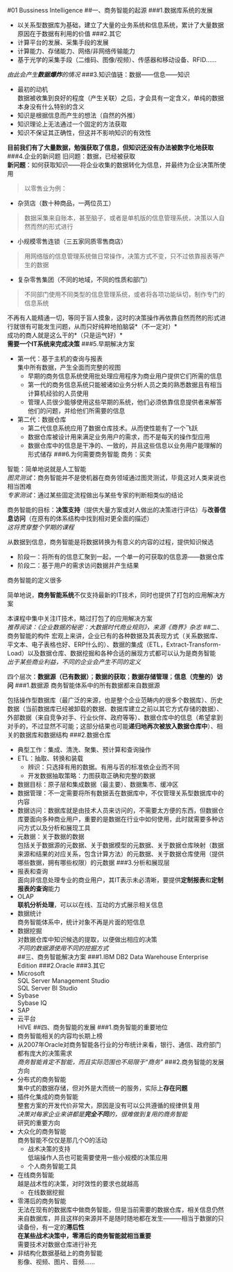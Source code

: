 #01 Bussiness Intelligence
##一、商务智能的起源
###1.数据库系统的发展
* 以关系型数据库为基础，建立了大量的业务系统和信息系统，累计了大量数据  
原因在于数据有利用的价值
###2.其它
* 计算平台的发展、采集手段的发展
* 计算能力、存储能力、网络/非网络传输能力
* 基于光学的采集手段（二维码、图像/视频）、传感器和移动设备、RFID……

*由此会产生****数据爆炸****的情况*
###3.知识值链：数据——信息——知识
* 最初的动机  
数据被收集到良好的程度（产生关联）之后，才会具有一定含义，单纯的数据本身没有什么特别的含义
* 知识是根据信息而产生的想法（自然的外推）
* 知识理论上无法通过一个固定的方法获取
* 知识不保证其正确性，但这并不影响知识的有效性

**目前我们有了大量数据，勉强获取了信息，但知识还没有办法被数字化地获取**
###4.企业的新问题
旧问题：数据，已经被获取  
**新问题**：如何获取知识——将企业收集的数据转化为信息，并最终为企业决策所使用

> 以零售业为例：  
> 
* 杂货店（数十种商品，一两位员工）  
> 数据采集来自账本，甚至脑子，或者是单机版的信息管理系统，决策以人自然而然的形式进行
* 小规模零售连锁（三五家同质零售商店）  
> 用网络版的信息管理系统做日常操作，决策方式不变，只不过依靠报表等产生的数据
* 复杂零售集团（不同的地域，不同的性质和部门）  
> 不同部门使用不同类型的信息管理系统，或者将各项功能纵切，制作专门的信息系统

不再有人能精通一切，等同于盲人摸象，这时的决策操作再依靠自然而然的形式进行就很有可能发生问题，从而只好纯粹地拍脑袋*（不一定对）*  
成功的商人就是这么干的*（只是运气好）*  
**需要一个IT系统来完成决策**
###5.早期解决方案
* 第一代：基于主机的查询与报表  
集中所有数据，产生全面而完整的视图
	* 早期的商务信息系统使用批处理应用程序为商业用户提供它们所需的信息
	* 第一代的商务信息系统只能被诸如业务分析人员之类的熟悉数据且有相当计算机经验的人员使用
	* 管理人员很少能够使用这些早期的系统，他们必须依靠信息提供者来解答他们的问题，并给他们所需要的信息  
* 第二代：数据仓库
	* 第二代信息系统应用了数据仓库技术。从而使性能有了一个飞跃
	* 数据仓库被设计用来满足业务用户的需求，而不是每天的操作型应用
	* 数据仓库中的信息是干净的、一致的，并且这些信息以业务用户能理解的形式储存
###6.为何需要商务智能
商务：买卖

智能：简单地说就是人工智能  
*图灵测试*：商务智能并不是使机器在商务领域通过图灵测试，毕竟这对人类来说也相当困难  
*专家测试*：通过某些固定流程做出与某些专家的判断相类似的结论

商务智能的目标：**决策支持**（提供大量方案或对人做出的决策进行评估）与**改善信息访问**（在原有的体系结构中找到相对更全面的描述）  
*这将贯穿整个学期的课程*

从数据到信息，商务智能是将数据转换为有意义的内容的过程，提供知识候选

* 阶段一：将所有的信息汇聚到一起，一个单一的可获取的信息源——数据仓库  
* 阶段二：基于用户的需求访问数据并产生结果

商务智能的定义很多

简单地说，**商务智能系统**不仅支持最新的IT技术，同时也提供了打包的应用解决方案 
 
本课程中集中关注IT技术，略过打包了的应用解决方案  
*推荐阅读：《企业数据的秘密：大数据时代商业规则》，来源《商界》杂志*
##二、商务智能的构件
宏观上来讲，企业已有的各种数据及其表现方式（关系数据库、平文本、电子表格也好、ERP什么的）、数据的集成（ETL，Extract-Transform-Load）以及数据仓库、数据挖掘和各种合适的展现方式都可以认为是商务智能  
*出于某些商业利益，不同的企业会产生不同的定义*

四个层次：**数据源（已有数据）**；**数据的获取**；**数据存储管理**；**信息（完整的）访问**
###1.数据源
商务智能体系中的所有数据都来自数据源

包括操作型数据库（最广泛的来源，也是整个企业范畴内的很多个数据库）、历史数据（当前数据库已经被卸载的数据、数据库建立之前以其它方式存储的数据）、外部数据（来自竞争对手、行业伙伴、政府等等）、数据仓库中的信息（希望拿到对手的，不过显然不可能；这部分结果也可能**递归地再次被放入数据仓库中**）、相关的数据库和数据结构
###2.数据仓库
* 典型工作：集成、清洗、聚集、预计算和查询操作
* ETL：抽取、转换和装载
	* 辨识：只选择有用的数据。有用与否的标准依企业而不同
	* 开发数据抽取策略：力图获取正确和完整的数据
* 数据目标：原子层和集成数据（最主要）、数据集市、缓冲区
* 数据管理：不一定需要将所有数据丢在数据库中，不仅管理关系型数据库中的内容
* 数据访问：数据库就是由技术人员来访问的，不需要太方便的东西，但数据仓库要面向多种商业用户，重要的是数据在行业中如何使用，此时就需要多种访问方式以及分析和展现工具
* 元数据：关于数据的数据  
包括关于数据源的元数据、关于数据模型的元数据、关于数据仓库映射（数据来源和结果的对应关系，包含计算方法）的元数据、关于数据仓库使用（提供哪些数据，拥有哪些权限）的元数据
###3.分析和展现层
* 报表和查询  
面向非信息处理专业的商业用户，其IT表示未必清晰，要提供**定制报表**和**定制报表的查询**能力
* OLAP  
**联机分析处理**，可以以在线、互动的方式展示相关信息
* 数据统计  
商务智能体系中，统计对象不再是片面的短信息
* 数据挖掘  
对数据仓库中知识候选的提取，以便做出相应的决策  
*不同的数据源使用不同的挖掘方式*  
##三、商务智能解决方案
###1.IBM
DB2 Data Warehouse Enterprise Edition
###2.Oracle
###3.其它
* Microsoft  
SQL Server Management Studio  
SQL Server BI Studio
* Sybase  
Sybase IQ
* SAP
* 云平台  
HIVE
##四、商务智能的发展
###1.商务智能的重要地位
* 商务智能相关的内容均长期上榜
* 从2007年Oracle对商务智能各行业的分布统计来看，银行、通信、政府部门都有庞大的决策需求  
*商务智能肯定不智能，而且实际范围也不局限于“商务”*
###2.商务智能的发展方向
* 分布式的商务智能  
集中式的数据存储，但对外是大而统一的服务，实际上**存在问题**
* 插件化集成的商务智能  
整套方案的开发代价非常大，原因是没有可以公共遵循的规律供复用  
*决策对每家企业来讲都是****完全不同****的，很难做到复用的商务智能*  
研究的重要方向
* 大众化的商务智能  
商务智能不仅仅是那几个O的活动
	* 战术决策的支持  
低端操作人员也可能需要使用一些小规模的决策应用
	* 个人商务智能工具
* 在线商务智能  
越是战术性的决策，对时效性的要求也就越高
	* 在线数据挖掘
* 零滞后的商务智能  
无法在现有的数据库中做商务智能，但是当前需要的数据仓库，相关信息仍然来自数据库，并且这样的来源并不是随时随地都在发生———相当于数据的只读备份，有一定的**滞后性**  
**在某些战术决策中，零滞后的商务智能就相当重要**  
需要技术对数据仓库进行补充
* 非结构化数据基础上的商务智能  
影像、视频、图片、音频……